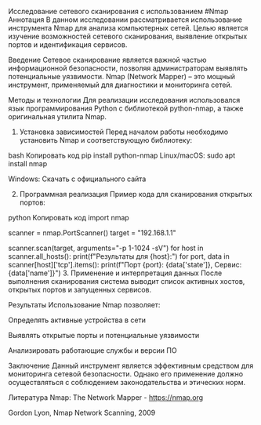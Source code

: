  Исследование сетевого сканирования с использованием #Nmap
Аннотация
В данном исследовании рассматривается использование инструмента Nmap для анализа компьютерных сетей. Целью является изучение возможностей сетевого сканирования, выявление открытых портов и идентификация сервисов.

Введение
Сетевое сканирование является важной частью информационной безопасности, позволяя администраторам выявлять потенциальные уязвимости. Nmap (Network Mapper) – это мощный инструмент, применяемый для диагностики и мониторинга сетей.

Методы и технологии
Для реализации исследования использовался язык программирования Python с библиотекой python-nmap, а также оригинальная утилита Nmap.

1. Установка зависимостей
Перед началом работы необходимо установить Nmap и соответствующую библиотеку:

bash
Копировать код
pip install python-nmap
Linux/macOS: sudo apt install nmap

Windows: Скачать с официального сайта

2. Программная реализация
Пример кода для сканирования открытых портов:

python
Копировать код
import nmap

scanner = nmap.PortScanner()
target = "192.168.1.1"

scanner.scan(target, arguments="-p 1-1024 -sV")
for host in scanner.all_hosts():
    print(f"Результаты для {host}:")
    for port, data in scanner[host]['tcp'].items():
        print(f"Порт {port}: {data['state']}, Сервис: {data['name']}")
3. Применение и интерпретация данных
После выполнения сканирования система выводит список активных хостов, открытых портов и запущенных сервисов.

Результаты
Использование Nmap позволяет:

Определять активные устройства в сети

Выявлять открытые порты и потенциальные уязвимости

Анализировать работающие службы и версии ПО

Заключение
Данный инструмент является эффективным средством для мониторинга сетевой безопасности. Однако его применение должно осуществляться с соблюдением законодательства и этических норм.

Литература
Nmap: The Network Mapper - https://nmap.org

Gordon Lyon, Nmap Network Scanning, 2009








